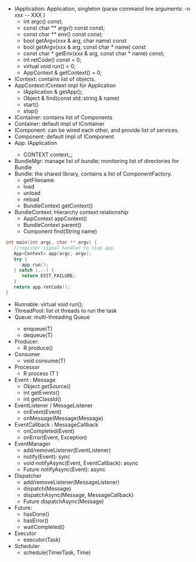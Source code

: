 - IApplication: Application, singleton (parse command line arguments: -n xxx -- XXX )
   - int argc() const;
   - const char ** argv() const const;
   - const char ** env() const const;
   - bool getArgv(xxx & arg, char name) const
   - bool getArgv(xxx & arg, const char * name) const
   - const char * getEnv(xxx & arg, const char * name) const;
   - int retCode() const = 0;
   - virtual void run() = 0;
   - AppContext & getContext() = 0;
- IContext: contains list of objects.
- AppContext:IContext impl for Application
   - IApplication & getApp();
   - Object & find(const std::string & name)
   - start()
   - stop()
- IContainer: contains list of Components
- Container: default impl of IContainer
- IComponent: can be wired each other, and provide list of services.
- Component: default impl of IComponent
- App<CONTEXT>: IApplication
   - CONTEXT context_;
- BundleMgr: manage list of bundle; monitoring list of directories for Bundle
- Bundle: the shared library, contains a list of ComponentFactory.
   - getFilename
   - load
   - unload
   - reload
   - BundleContext getContext()
- BundleContext: Hierarchy context relationship
   - AppContext appContext()
   - BundleContext parent()
   - Component find(String name)   
```cpp
int main(int argc, char ** argv) {  
   //register signal handler to stop app.
   App<Context> app(argc, argv);
   try {
      app.run();
   } catch (...) {
      return EXIT_FAILURE;
   }
   return app.retCode();
}
```
- Runnable: virtual void run();
- ThreadPool: list ot threads to run the task
- Queue<T>: multi-threading Queue
    - enqueue(T)
    - dequeue(T)
- Producer:
    - R produce()
- Consumer
    - void consume(T)
- Processor
    - R process (T )
- Event : Message
    - Object getSource()
    - int getEvents()
    - int getClassId()
- EventListener / MessgeListener
    - onEvent(Event)
    - onMessage(Message(Message)
- EventCallback : MessageCallback
    - onCompleted(Event)
    - onError(Event, Exception)
- EventManager
    - add/removeListener(EventListener)
    - notify(Event): sync
    - void notifyAsync(Event, EventCallback): async
    - Future notifyAsync(Event): async
- Dispatcher
    - add/removeListener(MessageListener)
    - dispatch(Message)
    - dispatchAsync(Message, MessageCallback)
    - Future dispatchAsync(Message)
- Future:
    - hasDone()
    - hasError()
    - waitCompleted()
- Executor
    - executor(Task)
- Scheduler
    - schedule(TimerTask, Time)
